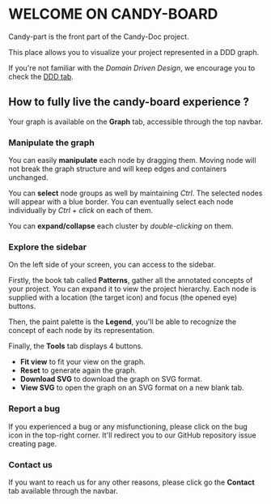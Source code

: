 # WELCOME ON CANDY-BOARD

Candy-part is the front part of the Candy-Doc project.

This place allows you to visualize your project represented in a DDD graph.

If you're not familiar with the _Domain Driven Design_, we encourage you to check the [DDD tab](DDD.md).

## How to fully live the candy-board experience **?**

Your graph is available on the **Graph** tab, accessible through the top navbar.

### Manipulate the graph

You can easily **manipulate** each node by dragging them. Moving node will not
break the graph structure and will keep edges and containers unchanged.

You can **select** node groups as well by maintaining _Ctrl_. The selected nodes
will appear with a blue border. You can eventually select each node individually 
by _Ctrl + click_ on each of them.

You can **expand/collapse** each cluster by _double-clicking_ on them.

### Explore the sidebar

On the left side of your screen, you can access to the sidebar.

Firstly, the book tab called **Patterns**, gather all the annotated concepts of your project.
You can expand it to view the project hierarchy. Each node is supplied with a location (the target icon)
and focus (the opened eye) buttons.

Then, the paint palette is the **Legend**, you'll be able to recognize the concept of each node by its
representation. 

Finally, the **Tools** tab displays 4 buttons.
- **Fit view** to fit your view on the graph.
- **Reset** to generate again the graph.
- **Download SVG** to download the graph on SVG format.
- **View SVG** to open the graph on an SVG format on a new blank tab.

### Report a bug

If you experienced a bug or any misfunctioning, please click on the bug icon in the top-right corner.
It'll redirect you to our GitHub repository issue creating page.

### Contact us

If you want to reach us for any other reasons, please click go the **Contact** tab
available through the navbar.


